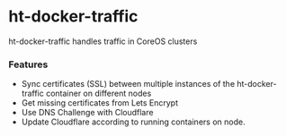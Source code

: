 # ht-docker-traffic

ht-docker-traffic handles traffic in CoreOS clusters

### Features

* Sync certificates (SSL) between multiple instances of the ht-docker-traffic container on different nodes
* Get missing certificates from Lets Encrypt
* Use DNS Challenge with Cloudflare
* Update Cloudflare according to running containers on node.
